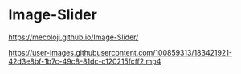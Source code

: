 # Image-Slider

https://mecoloji.github.io/Image-Slider/




https://user-images.githubusercontent.com/100859313/183421921-42d3e8bf-1b7c-49c8-81dc-c120215fcff2.mp4

